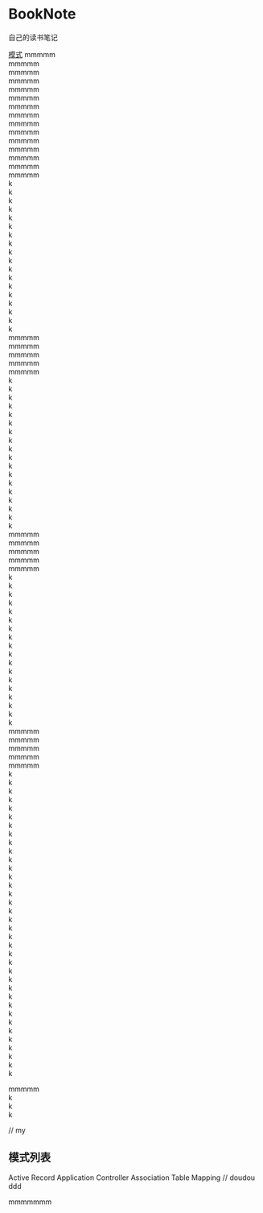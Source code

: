 # BookNote
自己的读书笔记

[模式](#模式列表)
mmmmm  
mmmmm  
mmmmm  
mmmmm  
mmmmm  
mmmmm  
mmmmm  
mmmmm  
mmmmm  
mmmmm  
mmmmm  
mmmmm  
mmmmm  
mmmmm  
mmmmm  
k  
k  
k  
k  
k  
k  
k  
k  
k  
k  
k  
k  
k  
k  
k  
k  
k  
k  
mmmmm  
mmmmm  
mmmmm  
mmmmm  
mmmmm  
k  
k  
k  
k  
k  
k  
k  
k  
k  
k  
k  
k  
k  
k  
k  
k  
k  
k  
mmmmm  
mmmmm  
mmmmm  
mmmmm  
mmmmm  
k  
k  
k  
k  
k  
k  
k  
k  
k  
k  
k  
k  
k  
k  
k  
k  
k  
k  
mmmmm  
mmmmm  
mmmmm  
mmmmm  
mmmmm  
k  
k  
k  
k  
k  
k  
k  
k  
k  
k  
k  
k  
k  
k  
k  
k  
k  
k  
k  
k  
k  
k  
k  
k  
k  
k  
k  
k  
k  
k  
k  
k  
k  
k  
k  
k  









mmmmm  
k  
k  
k  


// my
## 模式列表
Active Record
Application Controller
Association Table Mapping
// doudou
ddd

mmmmmmm

